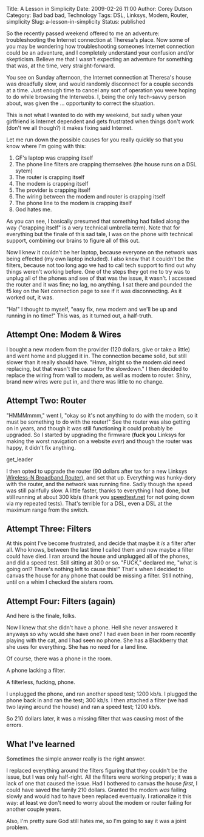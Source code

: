 Title: A Lesson in Simplicity
Date: 2009-02-26 11:00
Author: Corey Dutson
Category: Bad bad bad, Technology
Tags: DSL, Linksys, Modem, Router, simplicity
Slug: a-lesson-in-simplicity
Status: published

So the recently passed weekend offered to me an adventure:
troubleshooting the Internet connection at Theresa's place. Now some of
you may be wondering how troubleshooting someones Internet connection
could be an adventure, and I completely understand your confusion and/or
skepticism. Believe me that I wasn't expecting an adventure for
something that was, at the time, very straight-forward.

You see on Sunday afternoon, the Internet connection at Theresa's house
was dreadfully slow, and would randomly disconnect for a couple seconds
at a time. Just enough time to cancel any sort of operation you were
hoping to do while browsing the Interwebs. I, being the only tech-savvy
person about, was given the … opportunity to correct the situation.

This is not what I wanted to do with my weekend, but sadly when your
girlfriend is Internet dependent and gets frustrated when things don't
work (don't we all though?) it makes fixing said Internet.

<!-- PELICAN_END_SUMMARY -->

Let me run down the possible causes for you really quickly so that you
know where I'm going with this:

1.  GF's laptop was crapping itself
2.  The phone line filters are crapping themselves (the house runs on a
    DSL sytem)
3.  The router is crapping itself
4.  The modem is crapping itself
5.  The provider is crapping itself
6.  The wiring between the modem and router is crapping itself
7.  The phone line to the modem is crapping itself
8.  God hates me.

As you can see, I basically presumed that something had failed along the
way ("crapping itself" is a very technical umbrella term). Note that for
everything but the finale of this sad tale, I was on the phone with
technical support, combining our brains to figure all of this out.

Now I knew it couldn't be her laptop, because everyone on the network
was being effected (my own laptop included). I also knew that it
couldn't be the filters, because not too long ago we had to call tech
support to find out why things weren't working before. One of the steps
they got me to try was to unplug all of the phones and see of that was
the issue, it wasn't. I accessed the router and it was fine; no lag, no
anything. I sat there and pounded the f5 key on the Net connection page
to see if it was disconnecting. As it worked out, it was.

"Ha!" I thought to myself, "easy fix, new modem and we'll be up and
running in no time!" This was, as it turned out, a half-truth.

Attempt One: Modem & Wires
--------------------------

I bought a new modem from the provider (120 dollars, give or take a
little) and went home and plugged it in. The connection became solid,
but still slower than it really should have. "Hmm, alright so the modem
*did* need replacing, but that wasn't the cause for the slowdown." I
then decided to replace the wiring from wall to modem, as well as modem
to router. Shiny, brand new wires were put in, and there was little to
no change.

Attempt Two: Router
-------------------

"HMMMmmm," went I, "okay so it's not anything to do with the modem, so
it must be something to do with the router!" See the router was also
getting on in years, and though it was still functioning it could
probably be upgraded. So I started by upgrading the firmware (**fuck
you** Linksys for making the worst navigation on a website *ever*) and
though the router was happy, it didn't fix anything.

get\_leader

I then opted to upgrade the router (90 dollars after tax for a new
Linksys [Wireless-N Broadband
Router](http://www.linksysbycisco.com/US/en/products/WRT160N "Wireless-N Broadband RouterWRT160N")),
and set that up. Everything was hunky-dory with the router, and the
network was running fine. Sadly though the speed was still painfully
slow. A little faster, thanks to everything I had done, but still
running at about 300 kb/s (thank you
[speedtest.net](http://www.speedtest.net "Speedtest.net") for not going
down via my repeated tests). That's terrible for a DSL, even a DSL at
the maximum range from the switch.

Attempt Three: Filters
----------------------

At this point I've become frustrated, and decide that maybe it *is* a
filter after all. Who knows, between the last time I called them and now
maybe a filter could have died. I ran around the house and unplugged all
of the phones, and did a speed test. Still sitting at 300 or so. "FUCK,"
declared me, "what is going on!? There's nothing left to cause this!"
That's when I decided to canvas the house for any phone that could be
missing a filter. Still nothing, until on a whim I checked the sisters
room.

Attempt Four: Filters (again)
-----------------------------

And here is the finale, folks.

Now I knew that she didn't have a phone. Hell she never answered it
anyways so why would she have one? I had even been in her room recently
playing with the cat, and I had seen no phone. She has a Blackberry that
she uses for everything. She has no need for a land line.

Of course, there was a phone in the room.

A phone lacking a filter.

A filterless, fucking, phone.

I unplugged the phone, and ran another speed test; 1200 kb/s. I plugged
the phone back in and ran the test; 300 kb/s. I then attached a filter
(we had two laying around the house) and ran a speed test; 1200 kb/s.

So 210 dollars later, it was a missing filter that was causing most of
the errors.

What I've learned
-----------------

Sometimes the simple answer really is the right answer.

I replaced everything around the filters figuring that they couldn't be
the issue, but I was only half-right. All the filters were working
properly; it was a lack of one that caused the issue. Had I bothered to
canvas the house *first*, I could have saved the family 210 dollars.
Granted the modem *was* failing slowly and would had to have been
replaced eventually. I rationalize it this way: at least we don't need
to worry about the modem or router failing for another couple years.

Also, I'm pretty sure God still hates me, so I'm going to say it was a
joint problem.
